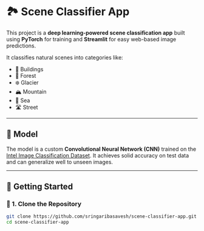 # 🏞️ Scene Classifier App

This project is a **deep learning-powered scene classification app** built using **PyTorch** for training and **Streamlit** for easy web-based image predictions.

It classifies natural scenes into categories like:

- 🌆 Buildings
- 🌲 Forest
- ❄️ Glacier
- 🏔️ Mountain
- 🌊 Sea
- 🛣️ Street

---

## 🧠 Model

The model is a custom **Convolutional Neural Network (CNN)** trained on the [Intel Image Classification Dataset](https://www.kaggle.com/datasets/puneet6060/intel-image-classification). It achieves solid accuracy on test data and can generalize well to unseen images.

---

## 🚀 Getting Started

### 🔧 1. Clone the Repository

```bash
git clone https://github.com/sringaribasavesh/scene-classifier-app.git
cd scene-classifier-app



